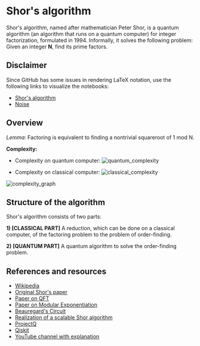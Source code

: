 # Shor's algorithm

Shor's algorithm, named after mathematician Peter Shor, is a quantum algorithm (an algorithm that runs on a quantum computer) for integer factorization, formulated in 1994. Informally, it solves the following problem: Given an integer **N**, find its prime factors.

## Disclaimer

Since GitHub has some issues in rendering LaTeX notation, use the following links to visualize the notebooks:
- [Shor's algorithm](https://nbviewer.jupyter.org/github/zommiommy/quantum_research/blob/master/Shor/Shor.ipynb)
- [Noise](https://nbviewer.jupyter.org/github/zommiommy/quantum_research/blob/master/Shor/Noise.ipynb)

## Overview

*Lemma*: Factoring is equivalent to finding a nontrivial squareroot of 1 mod N.

**Complexity:**

- Complexity on quantum computer: 
![quantum_complexity](https://wikimedia.org/api/rest_v1/media/math/render/svg/41344b55ef5e6494bb835b1adde9a4be4403303c)

- Complexity on classical computer:
![classical_complexity](https://wikimedia.org/api/rest_v1/media/math/render/svg/1956460a1cea4f2794fa0487f886e2a64cedc244)

![complexity_graph](https://dal.objectstorage.open.softlayer.com/v1/AUTH_039c3bf6e6e54d76b8e66152e2f87877/images-classroom/shor-figure1l0qpbqeb138fr.png)

## Structure of the algorithm

Shor's algorithm consists of two parts:

**1) [CLASSICAL PART]** A reduction, which can be done on a classical computer, of the factoring problem to the problem of order-finding.

**2) [QUANTUM PART]** A quantum algorithm to solve the order-finding problem.

## References and resources

- [Wikipedia](https://en.wikipedia.org/wiki/Shor%27s_algorithm)
- [Original Shor's paper](https://arxiv.org/pdf/quant-ph/9508027.pdf)
- [Paper on QFT](https://courses.edx.org/c4x/BerkeleyX/CS191x/asset/chap5.pdf)
- [Paper on Modular Exponentiation](https://arxiv.org/pdf/quant-ph/0408006.pdf)
- [Beauregard's Circuit](https://arxiv.org/pdf/quant-ph/0205095.pdf)
- [Realization of a scalable Shor algorithm](http://science.sciencemag.org/content/351/6277/1068)
- [ProjectQ](https://projectq.readthedocs.io/en/latest/index.html)
- [Qiskit](https://qiskit.org/)
- [YouTube channel with explanation](https://www.youtube.com/channel/UCq9B8tT3oXl8BSyaoBPQXQw/videos?&ab_channel=PedroHenrique)